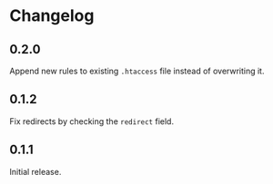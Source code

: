# Changelog

## 0.2.0

Append new rules to existing `.htaccess` file instead of overwriting it.

## 0.1.2

Fix redirects by checking the `redirect` field.

## 0.1.1

Initial release.
